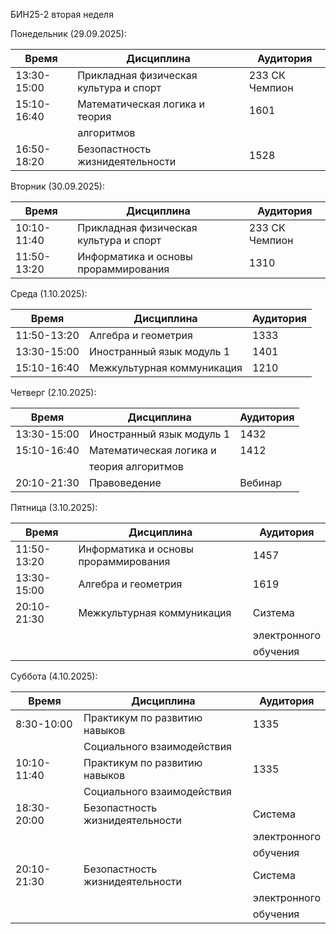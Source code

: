 БИН25-2 вторая неделя

Понедельник (29.09.2025):

| Время       | Дисциплина                             | Аудитория      |
| ----------- | -------------------------------------- | -------------- |
| 13:30-15:00 | Прикладная физическая культура и спорт | 233 СК Чемпион |
| 15:10-16:40 | Математическая логика и теория         | 1601           |
|             | алгоритмов                             |                |
| 16:50-18:20 | Безопастность жизнидеятельности        | 1528           |

Вторник (30.09.2025):

| Время       | Дисциплина                             | Аудитория      |
| ----------- | -------------------------------------- | -------------- |
| 10:10-11:40 | Прикладная физическая культура и спорт | 233 СК Чемпион |
| 11:50-13:20 | Информатика и основы прораммирования   | 1310           |

Среда (1.10.2025):

| Время       | Дисциплина                 | Аудитория |
| ----------- | -------------------------- | --------- |
| 11:50-13:20 | Алгебра и геометрия        | 1333      |
| 13:30-15:00 | Иностранный язык модуль 1  | 1401      |
| 15:10-16:40 | Межкультурная коммуникация | 1210      |

Четверг (2.10.2025):

| Время       | Дисциплина                | Аудитория |
| ----------- | ------------------------- | --------- |
| 13:30-15:00 | Иностранный язык модуль 1 | 1432      |
| 15:10-16:40 | Математическая логика и   | 1412      |
|             | теория алгоритмов         |           |
| 20:10-21:30 | Правоведение              | Вебинар   |

Пятница (3.10.2025):

| Время       | Дисциплина                           | Аудитория    |
| ----------- | ------------------------------------ | ------------ |
| 11:50-13:20 | Информатика и основы прораммирования | 1457         |
| 13:30-15:00 | Алгебра и геометрия                  | 1619         |
| 20:10-21:30 | Межкультурная коммуникация           | Сизтема      |
|             |                                      | электронного |
|             |                                      | обучения     |

Суббота (4.10.2025):

| Время       | Дисциплина                      | Аудитория    |
| ----------- | ------------------------------- | ------------ |
| 8:30-10:00  | Практикум по развитию навыков   | 1335         |
|             | Социального взаимодействия      |              |
| 10:10-11:40 | Практикум по развитию навыков   | 1335         |
|             | Социального взаимодействия      |              |
| 18:30-20:00 | Безопастность жизнидеятельности | Система      |
|             |                                 | электронного |
|             |                                 | обучения     |
| 20:10-21:30 | Безопастность жизнидеятельности | Система      |
|             |                                 | электронного |
|             |                                 | обучения     |